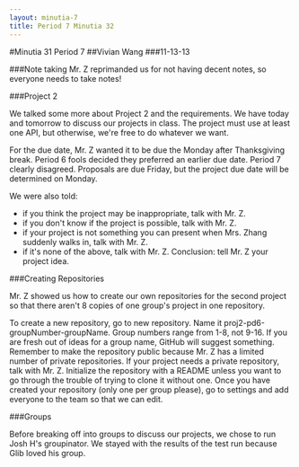 ```yaml
---
layout: minutia-7
title: Period 7 Minutia 32
---
```


#Minutia 31 Period 7
##Vivian Wang
###11-13-13

###Note taking
Mr. Z reprimanded us for not having decent notes, so everyone needs to take notes!

###Project 2

We talked some more about Project 2 and the requirements.
We have today and tomorrow to discuss our projects in class.
The project must use at least one API, but otherwise, we're free to do whatever we want.

For the due date, Mr. Z wanted it to be due the Monday after Thanksgiving break. Period 6 fools decided they preferred an earlier due date. Period 7 clearly disagreed.
Proposals are due Friday, but the project due date will be determined on Monday.

We were also told:
* if you think the project may be inappropriate, talk with Mr. Z.
* if you don't know if the project is possible, talk with Mr. Z.
* if your project is not something you can present when Mrs. Zhang suddenly walks in, talk with Mr. Z.
* if it's none of the above, talk with Mr. Z.
Conclusion: tell Mr. Z your project idea.

###Creating Repositories

Mr. Z showed us how to create our own repositories for the second project so that there aren't 8 copies of one group's project in one repository.

To create a new repository, go to new repository.
Name it proj2-pd6-groupNumber-groupName. Group numbers range from 1-8, not 9-16. If you are fresh out of ideas for a group name, GitHub will suggest something.
Remember to make the repository public because Mr. Z has a limited number of private repositories. If your project needs a private repository, talk with Mr. Z.
Initialize the repository with a README unless you want to go through the trouble of trying to clone it without one.
Once you have created your repository (only one per group please), go to settings and add everyone to the team so that we can edit.

###Groups

Before breaking off into groups to discuss our projects, we chose to run Josh H's groupinator. We stayed with the results of the test run because Glib loved his group.
